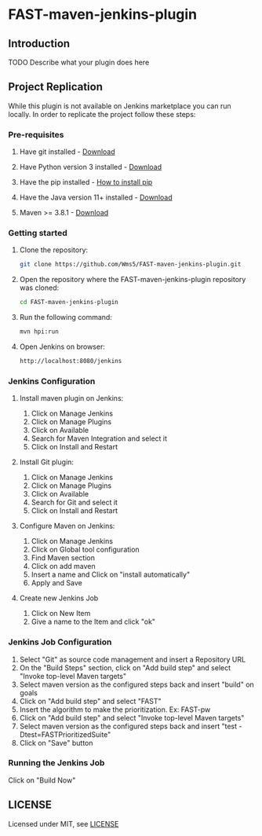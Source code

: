 # FAST-maven-jenkins-plugin

## Introduction

TODO Describe what your plugin does here

## Project Replication

While this plugin is not available on Jenkins marketplace you can run locally.
In order to replicate the project follow these steps:

### Pre-requisites

1. Have git installed - [Download](https://git-scm.com/downloads)

2. Have Python version 3 installed - [Download](https://www.python.org/downloads/)

3. Have the pip installed - [How to install pip](https://pip.pypa.io/en/stable/cli/pip_install/)

4. Have the Java version 11+ installed - [Download](https://www.oracle.com/java/technologies/downloads/)

5. Maven >= 3.8.1 - [Download](https://maven.apache.org/download.cgi)

### Getting started

1. Clone the repository:
   ```bash
   git clone https://github.com/Wms5/FAST-maven-jenkins-plugin.git
   ```
2. Open the repository where the FAST-maven-jenkins-plugin repository was cloned:
	```bash
	cd FAST-maven-jenkins-plugin
	```
3. Run the following command:
	```bash
	mvn hpi:run
	```
4. Open Jenkins on browser:
   ```bash
   http://localhost:8080/jenkins
   ```
### Jenkins Configuration
   
1. Install maven plugin on Jenkins:

	1. Click on Manage Jenkins
    1. Click on Manage Plugins
    1. Click on Available 
    1. Search for Maven Integration and select it
    1. Click on Install and Restart

2. Install Git plugin:

    1. Click on Manage Jenkins
	1. Click on Manage Plugins
	1. Click on Available
    1. Search for Git and select it
    2.  Click on Install and Restart

3. Configure Maven on Jenkins:
   1. Click on Manage Jenkins
   2. Click on Global tool configuration 
   3. Find Maven section
   4. Click on add maven
   5. Insert a name and Click on "install automatically"
   6. Apply and Save

4. Create new Jenkins Job
   1. Click on New Item
   2. Give a name to the Item and click "ok"

### Jenkins Job Configuration

1. Select "Git" as source code management and insert a Repository URL
2. On the "Build Steps" section, click on "Add build step" and select "Invoke top-level Maven targets"
3. Select maven version as the configured steps back and insert "build" on goals
4. Click on "Add build step" and select "FAST"
5. Insert the algorithm to make the prioritization. Ex: FAST-pw
6. Click on "Add build step" and select "Invoke top-level Maven targets"
7. Select maven version as the configured steps back and insert "test -Dtest=FASTPrioritizedSuite" 
8. Click on "Save" button

### Running the Jenkins Job 
Click on "Build Now"

## LICENSE

Licensed under MIT, see [LICENSE](LICENSE.md)